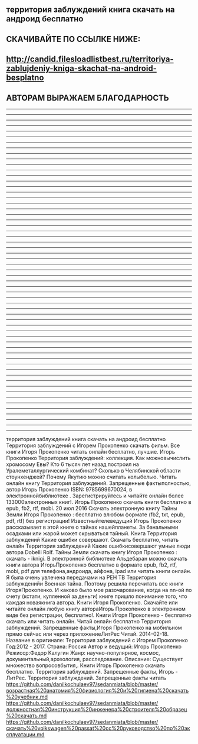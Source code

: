 территория заблуждений книга скачать на андроид бесплатно
--------------------------------------------------
СКАЧИВАЙТЕ ПО ССЫЛКЕ НИЖЕ:
--------------------------------------------------
http://candid.filesloadlistbest.ru/territoriya-zablujdeniy-kniga-skachat-na-android-besplatno
--------------------------------------------------
АВТОРАМ ВЫРАЖАЕМ БЛАГОДАРНОСТЬ
--------------------------------------------------
--------------------------------------------------
--------------------------------------------------
--------------------------------------------------
--------------------------------------------------
--------------------------------------------------
--------------------------------------------------
--------------------------------------------------
--------------------------------------------------
--------------------------------------------------
--------------------------------------------------
--------------------------------------------------
--------------------------------------------------
--------------------------------------------------
--------------------------------------------------
--------------------------------------------------
--------------------------------------------------
--------------------------------------------------
--------------------------------------------------
--------------------------------------------------
--------------------------------------------------
--------------------------------------------------
--------------------------------------------------
--------------------------------------------------
--------------------------------------------------
--------------------------------------------------
--------------------------------------------------
--------------------------------------------------
--------------------------------------------------
--------------------------------------------------
--------------------------------------------------
--------------------------------------------------
--------------------------------------------------
--------------------------------------------------
--------------------------------------------------
--------------------------------------------------
--------------------------------------------------
--------------------------------------------------
--------------------------------------------------
--------------------------------------------------
--------------------------------------------------
--------------------------------------------------
--------------------------------------------------
--------------------------------------------------
--------------------------------------------------
--------------------------------------------------
--------------------------------------------------
--------------------------------------------------
--------------------------------------------------
--------------------------------------------------
--------------------------------------------------
--------------------------------------------------
--------------------------------------------------
--------------------------------------------------
--------------------------------------------------
--------------------------------------------------
--------------------------------------------------
--------------------------------------------------
--------------------------------------------------
--------------------------------------------------
территория заблуждений книга скачать на андроид бесплатно Территория заблуждений с Игорем Прокопенко скачать фильм. Все книги Игоря Прокопенко читать онлайн бесплатно, лучшие. Игорь Прокопенко  Территория заблуждений: коллекция. Как можновычислить хромосому Евы? Кто 6 тысяч лет назад построил на Уралеметаллургический комбинат? Сколько в Челябинской области стоунхенджей? Почему Якутию можно считать колыбелью. Читать онлайн книгу Территория заблуждений. Запрещенные фактыполностью, автор Игорь Прокопенко ISBN: 9785699670024, в электроннойбиблиотеке . Зарегистрируйтесь и читайте онлайн более 133000электронных книг!. Игорь Прокопенко  скачать книги бесплатно в epub, fb2, rtf, mobi. 20 июл 2016  Скачать электронную книгу Тайны Земли Игоря Прокопенко : бесплатно влюбом формате (fb2, txt, epub, pdf, rtf) без регистрации! Известныйтелеведущий Игорь Прокопенко рассказывает в этой книге о тайнах нашейпланеты. За банальными осадками или жарой может скрываться тайный. Книга Территория заблуждений Какие ошибки совершают. Скачать бесплатно, читать онлайн Территория заблуждений Какие ошибкисовершают умные люди автора Dobelli Rolf. Тайны Земли скачать книгу Игоря Прокопенко : скачать  - iknigi. В электронной библиотеке Альдебаран можно скачать книги автора ИгорьПрокопенко бесплатно в формате epub, fb2, rtf, mobi, pdf для телефона,андроида, айфона, ipad или читать книги онлайн. Я была очень увлечена передачами на РЕН ТВ Территория заблужденийи Военная тайна. Поэтому решила перечитать все книги ИгоряПрокопенко. И каково было мое разочарование, когда на nn-ой по счету (кстати, купленной за деньги) книге пришло понимание того, что каждая новаякнига автора. Книги Игоря Прокопенко. Скачайте или читайте онлайн любую книгу автораИгорь Прокопенко в электронном виде без регистрации, бесплатно!. Книги Игоря Прокопенко - бесплатно скачать или читать онлайн. Читай онлайн бесплатно Территория заблуждений. Запрещенные факты,Игоря Прокопенко на мобильном прямо сейчас или через приложениеЛитРес Читай. 2014-02-18.
Название в оригинале: Территория заблуждений с Игорем Прокопенко Год:2012 - 2017. Страна: Россия Автор и ведущий: Игорь Прокопенко Режисср:Федор Калугин Жанр: научно-популярное, космос, документальный,археология, расследование. Описание: Существует множество вопросовбытия,. Книги Игорь Прокопенко скачать бесплатно. Территория заблуждений. Запрещенные факты, Игорь  - ЛитРес. Территория заблуждений. Запрещенные факты читать
https://github.com/danilkochulaev97/sedanmiata/blob/master/возрастная%20анатомия%20физиология%20и%20гигиена%20скачать%20учебник.md
https://github.com/danilkochulaev97/sedanmiata/blob/master/должностная%20инструкция%20инженера%20строителя%20образец%20скачать.md
https://github.com/danilkochulaev97/sedanmiata/blob/master/скачать%20volkswagen%20passat%20cc%20руководство%20по%20эксплуатации.md